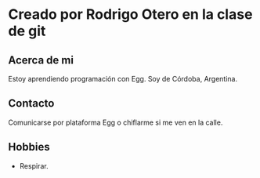# Creado por Rodrigo Otero en la clase de git
## Acerca de mi
Estoy aprendiendo programación con Egg. Soy de Córdoba, Argentina.
## Contacto
Comunicarse por plataforma Egg o chiflarme si me ven en la calle.

## Hobbies
- Respirar.
